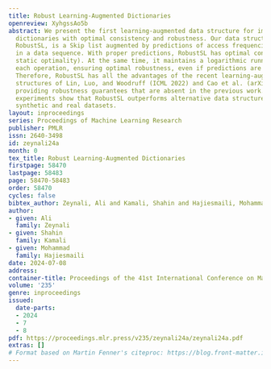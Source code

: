 ```yaml
---
title: Robust Learning-Augmented Dictionaries
openreview: XyhgssAo5b
abstract: We present the first learning-augmented data structure for implementing
  dictionaries with optimal consistency and robustness. Our data structure, named
  RobustSL, is a Skip list augmented by predictions of access frequencies of elements
  in a data sequence. With proper predictions, RobustSL has optimal consistency (achieves
  static optimality). At the same time, it maintains a logarithmic running time for
  each operation, ensuring optimal robustness, even if predictions are generated adversarially.
  Therefore, RobustSL has all the advantages of the recent learning-augmented data
  structures of Lin, Luo, and Woodruff (ICML 2022) and Cao et al. (arXiv 2023), while
  providing robustness guarantees that are absent in the previous work. Numerical
  experiments show that RobustSL outperforms alternative data structures using both
  synthetic and real datasets.
layout: inproceedings
series: Proceedings of Machine Learning Research
publisher: PMLR
issn: 2640-3498
id: zeynali24a
month: 0
tex_title: Robust Learning-Augmented Dictionaries
firstpage: 58470
lastpage: 58483
page: 58470-58483
order: 58470
cycles: false
bibtex_author: Zeynali, Ali and Kamali, Shahin and Hajiesmaili, Mohammad
author:
- given: Ali
  family: Zeynali
- given: Shahin
  family: Kamali
- given: Mohammad
  family: Hajiesmaili
date: 2024-07-08
address:
container-title: Proceedings of the 41st International Conference on Machine Learning
volume: '235'
genre: inproceedings
issued:
  date-parts:
  - 2024
  - 7
  - 8
pdf: https://proceedings.mlr.press/v235/zeynali24a/zeynali24a.pdf
extras: []
# Format based on Martin Fenner's citeproc: https://blog.front-matter.io/posts/citeproc-yaml-for-bibliographies/
---
```

